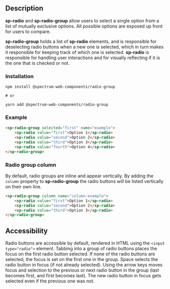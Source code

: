 ## Description

**sp-radio** and **sp-radio-group** allow users to select a single option from a list of mutually exclusive options. All possible options are exposed up front for users to compare.

**sp-radio-group** holds a list of **sp-radio** elements, and is responsible for deselecting radio buttons when a new one is selected, which in turn makes it responsible for keeping track of which one is selected. **sp-radio** is responsible for handling user interactions and for visually reflecting if it is the one that is checked or not.

### Installation

```
npm install @spectrum-web-components/radio-group

# or

yarn add @spectrum-web-components/radio-group
```

### Example

```html
<sp-radio-group selected="first" name="example">
    <sp-radio value="first">Option 1</sp-radio>
    <sp-radio value="second">Option 2</sp-radio>
    <sp-radio value="third">Option 3</sp-radio>
    <sp-radio value="fourth">Option 4</sp-radio>
</sp-radio-group>
```

### Radio group column

By default, radio groups are inline and appear vertically. By adding the `column` property to **sp-radio-group**
the radio buttons will be listed vertically on their own line.

```html
<sp-radio-group column name="column-example">
    <sp-radio value="first">Option 1</sp-radio>
    <sp-radio value="second">Option 2</sp-radio>
    <sp-radio value="third">Option 3</sp-radio>
</sp-radio-group>
```

## Accessibility

Radio buttons are accessible by default, rendered in HTML using the `<input type="radio">` element. Tabbing into a group of radio buttons places the focus on the first radio button selected. If none of the radio buttons are selected, the focus is set on the first one in the group. Space selects the radio button in focus (if not already selected). Using the arrow keys moves focus and selection to the previous or next radio button in the group (last becomes first, and first becomes last). The new radio button in focus gets selected even if the previous one was not.
